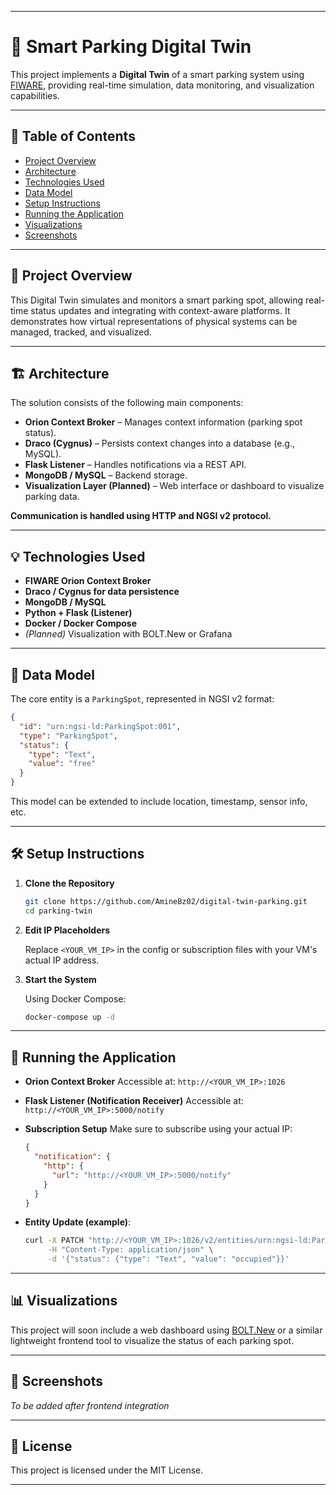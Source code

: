 
---

# 🚗 Smart Parking Digital Twin

This project implements a **Digital Twin** of a smart parking system using [FIWARE](https://www.fiware.org/), providing real-time simulation, data monitoring, and visualization capabilities.

---

## 📌 Table of Contents

* [Project Overview](#project-overview)
* [Architecture](#architecture)
* [Technologies Used](#technologies-used)
* [Data Model](#data-model)
* [Setup Instructions](#setup-instructions)
* [Running the Application](#running-the-application)
* [Visualizations](#visualizations)
* [Screenshots](#screenshots)

---

## 📖 Project Overview

This Digital Twin simulates and monitors a smart parking spot, allowing real-time status updates and integrating with context-aware platforms. It demonstrates how virtual representations of physical systems can be managed, tracked, and visualized.

---

## 🏗️ Architecture

The solution consists of the following main components:

* **Orion Context Broker** – Manages context information (parking spot status).
* **Draco (Cygnus)** – Persists context changes into a database (e.g., MySQL).
* **Flask Listener** – Handles notifications via a REST API.
* **MongoDB / MySQL** – Backend storage.
* **Visualization Layer (Planned)** – Web interface or dashboard to visualize parking data.

**Communication is handled using HTTP and NGSI v2 protocol.**

---

## 💡 Technologies Used

* **FIWARE Orion Context Broker**
* **Draco / Cygnus for data persistence**
* **MongoDB / MySQL**
* **Python + Flask (Listener)**
* **Docker / Docker Compose**
* *(Planned)* Visualization with BOLT.New or Grafana

---

## 🧾 Data Model

The core entity is a `ParkingSpot`, represented in NGSI v2 format:

```json
{
  "id": "urn:ngsi-ld:ParkingSpot:001",
  "type": "ParkingSpot",
  "status": {
    "type": "Text",
    "value": "free"
  }
}
```

This model can be extended to include location, timestamp, sensor info, etc.

---

## 🛠️ Setup Instructions

1. **Clone the Repository**

   ```bash
   git clone https://github.com/AmineBz02/digital-twin-parking.git
   cd parking-twin
   ```

2. **Edit IP Placeholders**

   Replace `<YOUR_VM_IP>` in the config or subscription files with your VM's actual IP address.

3. **Start the System**

   Using Docker Compose:

   ```bash
   docker-compose up -d
   ```

---

## 🚀 Running the Application

* **Orion Context Broker**
  Accessible at: `http://<YOUR_VM_IP>:1026`

* **Flask Listener (Notification Receiver)**
  Accessible at: `http://<YOUR_VM_IP>:5000/notify`

* **Subscription Setup**
  Make sure to subscribe using your actual IP:

  ```json
  {
    "notification": {
      "http": {
        "url": "http://<YOUR_VM_IP>:5000/notify"
      }
    }
  }
  ```

* **Entity Update (example)**:

  ```bash
  curl -X PATCH "http://<YOUR_VM_IP>:1026/v2/entities/urn:ngsi-ld:ParkingSpot:001/attrs" \
       -H "Content-Type: application/json" \
       -d '{"status": {"type": "Text", "value": "occupied"}}'
  ```

---

## 📊 Visualizations

This project will soon include a web dashboard using [BOLT.New](https://bolt.new/) or a similar lightweight frontend tool to visualize the status of each parking spot.

---

## 📸 Screenshots

*To be added after frontend integration*

---

## 📃 License

This project is licensed under the MIT License.

---


